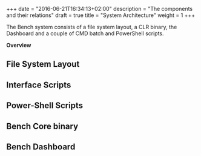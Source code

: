 +++
date = "2016-06-21T16:34:13+02:00"
description = "The components and their relations"
draft = true
title = "System Architecture"
weight = 1
+++

The Bench system consists of a file system layout, a CLR binary, the Dashboard
and a couple of CMD batch and PowerShell scripts.

<!-- more -->

**Overview**

## File System Layout

## Interface Scripts

## Power-Shell Scripts

## Bench Core binary

## Bench Dashboard

